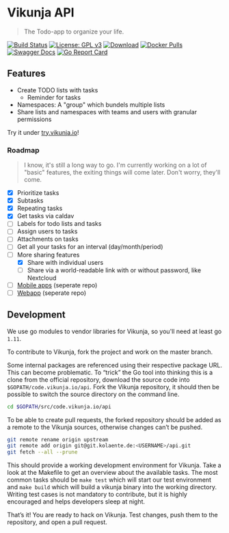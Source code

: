# Vikunja API

> The Todo-app to organize your life.

[![Build Status](https://drone.kolaente.de/api/badges/vikunja/api/status.svg)](https://drone.kolaente.de/vikunja/api)
[![License: GPL v3](https://img.shields.io/badge/License-GPL%20v3-blue.svg)](LICENSE)
[![Download](https://img.shields.io/badge/download-v0.5-brightgreen.svg)](https://storage.kolaente.de/minio/vikunja/)
[![Docker Pulls](https://img.shields.io/docker/pulls/vikunja/api.svg)](https://hub.docker.com/r/vikunja/api/)
[![Swagger Docs](https://img.shields.io/badge/swagger-docs-brightgreen.svg)](https://try.vikunja.io/api/v1/swagger)
[![Go Report Card](https://goreportcard.com/badge/git.kolaente.de/vikunja/api)](https://goreportcard.com/report/git.kolaente.de/vikunja/api)

## Features

* Create TODO lists with tasks
  * Reminder for tasks
* Namespaces: A "group" which bundels multiple lists
* Share lists and namespaces with teams and users with granular permissions

Try it under [try.vikunja.io](https://try.vikunja.io)!

### Roadmap

> I know, it's still a long way to go. I'm currently working on a lot of "basic" features, the exiting things will come later. Don't worry, they'll come.

* [x] Prioritize tasks
* [x] Subtasks
* [x] Repeating tasks
* [x] Get tasks via caldav
* [ ] Labels for todo lists and tasks
* [ ] Assign users to tasks
* [ ] Attachments on tasks
* [ ] Get all your tasks for an interval (day/month/period)
* [ ] More sharing features
  * [x] Share with individual users
  * [ ] Share via a world-readable link with or without password, like Nextcloud

* [ ] [Mobile apps](https://code.vikunja.io/app) (seperate repo)
* [ ] [Webapp](https://code.vikunja.io/frontend) (seperate repo)

## Development

We use go modules to vendor libraries for Vikunja, so you'll need at least go `1.11`.

To contribute to Vikunja, fork the project and work on the master branch.

Some internal packages are referenced using their respective package URL. This can become problematic. To “trick” the Go tool into thinking this is a clone from the official repository, download the source code into `$GOPATH/code.vikunja.io/api`. Fork the Vikunja repository, it should then be possible to switch the source directory on the command line.

```bash
cd $GOPATH/src/code.vikunja.io/api
```

To be able to create pull requests, the forked repository should be added as a remote to the Vikunja sources, otherwise changes can’t be pushed.

```bash
git remote rename origin upstream
git remote add origin git@git.kolaente.de:<USERNAME>/api.git
git fetch --all --prune
```

This should provide a working development environment for Vikunja. Take a look at the Makefile to get an overview about the available tasks. The most common tasks should be `make test` which will start our test environment and `make build` which will build a vikunja binary into the working directory. Writing test cases is not mandatory to contribute, but it is highly encouraged and helps developers sleep at night.

That’s it! You are ready to hack on Vikunja. Test changes, push them to the repository, and open a pull request.
